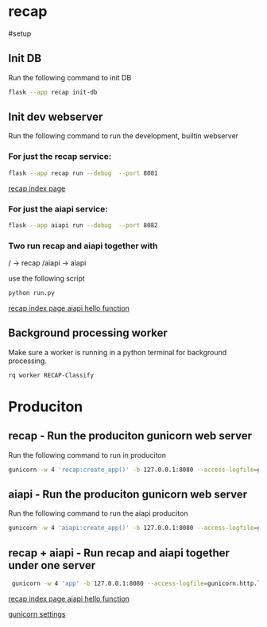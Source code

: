 # recap

#setup
## Init DB
Run the following command to init DB
```bash
flask --app recap init-db   
```

## Init dev webserver
Run the following command to run the development, builtin webserver

### For just the recap service: 
```bash
flask --app recap run --debug  --port 8081
```
[recap index page](http://127.0.0.1:8081/)

### For just the aiapi service: 
```bash
flask --app aiapi run --debug  --port 8082
```

### Two run recap and aiapi together with
/ -> recap
/aiapi -> aiapi

use the following script
```bash
python run.py
```

[recap index page ](http://127.0.0.1:8001/)
[aiapi hello function ](http://127.0.0.1:8001/aiapi/hello)

## Background processing worker
Make sure a worker is running in a python terminal for background processing.

```rq worker RECAP-Classify```

# Produciton
## recap - Run the produciton gunicorn web server
Run the following command to run in produciton
```bash
gunicorn -w 4 'recap:create_app()' -b 127.0.0.1:8080 --access-logfile=gunicorn.http.log --error-logfile=gunicorn.error.log
```

## aiapi - Run the produciton gunicorn web server
Run the following command to run the aiapi produciton
```bash
gunicorn -w 4 'aiapi:create_app()' -b 127.0.0.1:8080 --access-logfile=gunicorn.http.log --error-logfile=gunicorn.error.log
```

## recap + aiapi - Run recap and aiapi together under one server

```bash
 gunicorn -w 4 'app' -b 127.0.0.1:8080 --access-logfile=gunicorn.http.log --error-logfile=gunicorn.error.log
```

[recap index page ](http://127.0.0.1:8080/)
[aiapi hello function ](http://127.0.0.1:8080/aiapi/hello)

[gunicorn settings](https://docs.gunicorn.org/en/stable/settings.html)

